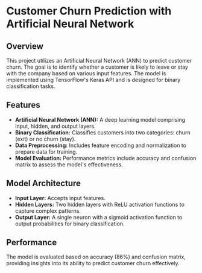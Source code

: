 # Customer Churn Prediction with Artificial Neural Network

## Overview
This project utilizes an Artificial Neural Network (ANN) to predict customer churn. The goal is to identify whether a customer is likely to leave or stay with the company based on various input features. The model is implemented using TensorFlow's Keras API and is designed for binary classification tasks.

## Features
* **Artificial Neural Network (ANN):** A deep learning model comprising input, hidden, and output layers.
* **Binary Classification:** Classifies customers into two categories: churn (exit) or no churn (stay).
* **Data Preprocessing:** Includes feature encoding and normalization to prepare data for training.
* **Model Evaluation:** Performance metrics include accuracy and confusion matrix to assess the model's effectiveness.

## Model Architecture
* **Input Layer:** Accepts input features.
* **Hidden Layers:** Two hidden layers with ReLU activation functions to capture complex patterns.
* **Output Layer:** A single neuron with a sigmoid activation function to output probabilities for binary classification.

## Performance
The model is evaluated based on accuracy (86%) and confusion matrix, providing insights into its ability to predict customer churn effectively.